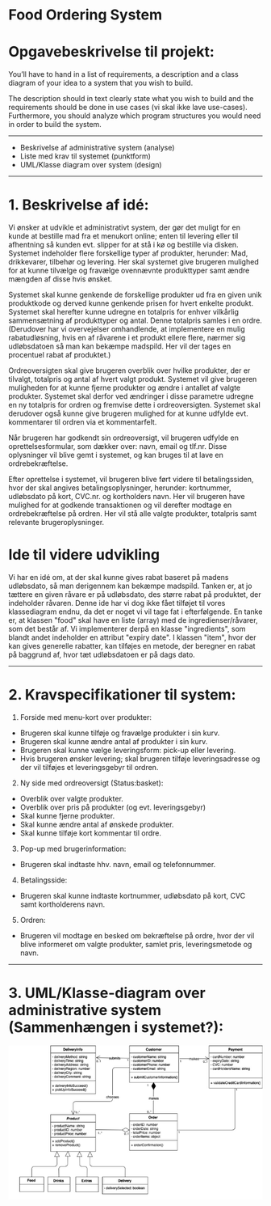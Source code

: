 # Food Ordering System
# Opgavebeskrivelse til projekt: 

You’ll have to hand in a list of requirements, a description and a class diagram of your idea to a system that you wish to build. 

The description should in text clearly state what you wish to build and the requirements should be done in use cases (vi skal ikke lave use-cases). Furthermore, you should analyze which program structures you would need in order to build the system.

---------------------------------------------------------------------------------------------------------------------------

* Beskrivelse af administrative system (analyse)
* Liste med krav til systemet (punktform)
* UML/Klasse diagram over system (design)

---------------------------------------------------------------------------------------------------------------------------

# 1. Beskrivelse af idé:

Vi ønsker at udvikle et administrativt system, der gør det muligt for en kunde at bestille mad fra et menukort online; enten til levering eller til afhentning så kunden evt. slipper for at stå i kø og bestille via disken. Systemet indeholder flere forskellige typer af produkter, herunder: Mad, drikkevarer, tilbehør og levering. Her skal systemet give brugeren mulighed for at kunne tilvælge og fravælge ovennævnte produkttyper samt ændre mængden af disse hvis ønsket.

Systemet skal kunne genkende de forskellige produkter ud fra en given unik produktkode og derved kunne genkende prisen for hvert enkelte produkt. Systemet skal herefter kunne udregne en totalpris for enhver vilkårlig sammensætning af produkttyper og antal. Denne totalpris samles i en ordre. (Derudover har vi overvejelser omhandlende, at implementere en mulig rabatudløsning, hvis en af råvarene i et produkt ellere flere, nærmer sig udløbsdatoen så man kan bekæmpe madspild. Her vil der tages en procentuel rabat af produktet.)

Ordreoversigten skal give brugeren overblik over hvilke produkter, der er tilvalgt, totalpris og antal af hvert valgt produkt. Systemet vil give brugeren muligheden for at kunne fjerne produkter og ændre i antallet af valgte produkter. Systemet skal derfor ved ændringer i disse parametre udregne en ny totalpris for ordren og fremvise dette i ordreoversigten. Systemet skal derudover også kunne give brugeren mulighed for at kunne udfylde evt. kommentarer til ordren via et kommentarfelt.

Når brugeren har godkendt sin ordreoversigt, vil brugeren udfylde en oprettelsesformular, som dækker over: navn, email og tlf.nr. Disse oplysninger vil blive gemt i systemet, og kan bruges til at lave en ordrebekræftelse.

Efter oprettelse i systemet, vil brugeren blive ført videre til betalingssiden, hvor der skal angives betalingsoplysninger, herunder: kortnummer, udløbsdato på kort, CVC.nr. og kortholders navn. Her vil brugeren have mulighed for at godkende transaktionen og vil derefter modtage en ordrebekræftelse på ordren. Her vil stå alle valgte produkter, totalpris samt relevante brugeroplysninger.

# Ide til videre udvikling #

Vi har en idé om, at der skal kunne gives rabat baseret på madens udløbsdato, så man derigennem kan bekæmpe madspild. Tanken er, at jo tættere en given råvare er på udløbsdato, des større rabat på produktet, der indeholder råvaren. Denne ide har vi dog ikke fået tilføjet til vores klassediagram endnu, da det er noget vi vil tage fat i efterfølgende. En tanke er, at klassen "food" skal have en liste (array) med de ingredienser/råvarer, som det består af. Vi implementerer derpå en klasse "ingredients", som blandt andet indeholder en attribut "expiry date". I klassen "item", hvor der kan gives generelle rabatter, kan tilføjes en metode, der beregner en rabat på baggrund af, hvor tæt udløbsdatoen er på dags dato.  


---------------------------------------------------------------------------------------------------------------------------

# 2. Kravspecifikationer til system:

1. Forside med menu-kort over produkter:
  * Brugeren skal kunne tilføje og fravælge produkter i sin kurv.
  * Brugeren skal kunne ændre antal af produkter i sin kurv.
  * Brugeren skal kunne vælge leveringsform: pick-up eller levering.
  * Hvis brugeren ønsker levering; skal brugeren tilføje leveringsadresse og der vil tilføjes et leveringsgebyr til ordren.


2. Ny side med ordreoversigt (Status:basket):
  * Overblik over valgte produkter.
  * Overblik over pris på produkter (og evt. leveringsgebyr)
  * Skal kunne fjerne produkter.
  * Skal kunne ændre antal af ønskede produkter.
  * Skal kunne tilføje kort kommentar til ordre.


3. Pop-up med brugerinformation:
  * Brugeren skal indtaste hhv. navn, email og telefonnummer.


4. Betalingsside:
  * Brugeren skal kunne indtaste kortnummer, udløbsdato på kort, CVC samt kortholderens navn.


5. Ordren:
  * Brugeren vil modtage en besked om bekræftelse på ordre, hvor der vil blive informeret om valgte produkter, samlet pris, leveringsmetode og navn.

---------------------------------------------------------------------------------------------------------------------------

# 3. UML/Klasse-diagram over administrative system (Sammenhængen i systemet?):

![UML klasse diagram](/Billede1.png)

